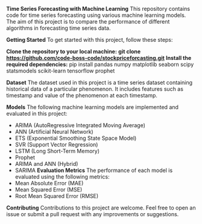 **Time Series Forecasting with Machine Learning**
This repository contains code for time series forecasting using various machine learning models. The aim of this project is to compare the performance of different algorithms in forecasting time series data.

**Getting Started**
To get started with this project, follow these steps:

**Clone the repository to your local machine:**
      **git clone https://github.com/code-boss-code/stockpriceforcasting.git**
**Install the required dependencies:**
     pip install pandas numpy matplotlib seaborn scipy statsmodels scikit-learn tensorflow prophet


**Dataset**
The dataset used in this project is a time series dataset containing historical data of a particular phenomenon. It includes features such as timestamp and value of the phenomenon at each timestamp.

**Models**
The following machine learning models are implemented and evaluated in this project:

  - ARIMA (AutoRegressive Integrated Moving Average)
  - ANN (Artificial Neural Network)
  - ETS (Exponential Smoothing State Space Model)
  - SVR (Support Vector Regression)
  - LSTM (Long Short-Term Memory)
  - Prophet
  - ARIMA and ANN (Hybrid)
  - SARIMA
**Evaluation Metrics**
The performance of each model is evaluated using the following metrics:
  - Mean Absolute Error (MAE)
  - Mean Squared Error (MSE)
  - Root Mean Squared Error (RMSE)

**Contributing**
Contributions to this project are welcome. Feel free to open an issue or submit a pull request with any improvements or suggestions.

